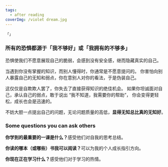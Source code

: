 ```yaml
---
tags:
  - after reading
coverImg: /violet dream.jpg
---
```


```
「」
```
### 所有的恐惧都源于「我不够好」或「我拥有的不够多」
恐惧使我们不愿意展现自己的脆弱，会感到没有安全感，继而隐藏真实的自己。

当遇到你没有掌握的知识，而别人懂得时，你通常是不愿意提问的。
你害怕向别人暴露自己的无知和弱点，你在意别人对你的看法，于是伪装自己。

这仅仅是自欺欺人罢了，你失去了直接获得知识的绝佳机会。
如果你坦诚面对自己，承认自己的弱点，敢于说出 “我不知道，我需要你的帮助”，
你会变得更轻松，成长也会是迅速的。

不妨大胆一点提出自己的问题，无论问题质量的高低，<strong>显得无知总比真的无知好</strong>。


### Some questions you can ask others
<b>你学到的最重要的一课是什么？</b>感受他们对自我的思考总结。

<b>你读的哪本（或哪些）书我可以阅读？</b>可以为我的个人成长指引方向。

<b>你现在正在学习什么？</b>感受他们对于学习的热情。